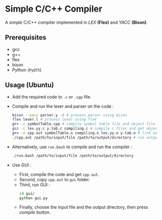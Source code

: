 # Simple C/C++ Compiler

A simple C/C++ compiler implemented in _LEX_ __(Flex)__ and _YACC_ __(Bison)__.

## Prerequisites

-   gcc
-   g++
-   flex
-   bison
-   Python (`PyQT5`)

## Usage (Ubuntu)

-   Add the required code to `.c` or `.cpp` file.

-   Compile and run the lexer and parser on the code :
    ```bash
    bison --yacc parser.y -d # process parser using bison
    flex lexer.l # process lexer using flex
    g++ -c symbolTable.cpp # compile symbol table file and object file
    gcc -c lex.yy.c y.tab.c compiling.c # compile c files and get object files
    g++ -o cpp.out symbolTable.o compiling.o lex.yy.o y.tab.o # link output object files
    ./cpp.out /path/to/input/file /path/to/output/directory # run output file providing required code file
    ```

-   Alternatively, use `run.bash` to compile and run the compiler :
    ```bash
    ./run.bash /path/to/input/file /path/to/output/directory
    ```

-   Use GUI :
    -   First, compile the code and get `cpp.out`.
    -   Second, copy `cpp.out` to `gui` folder.
    -   Third, run GUI :
        ```bash
        cd gui/
        python gui.py
        ```
    -   Finally, choose the input file and the output directory, then press _compile button_.
